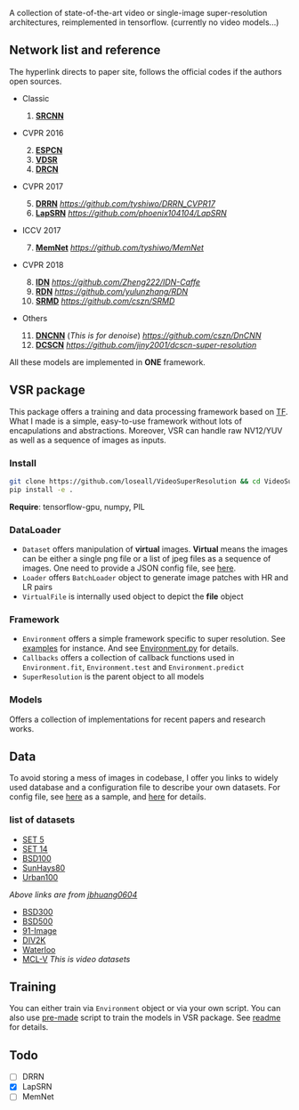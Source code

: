 A collection of state-of-the-art video or single-image super-resolution architectures, reimplemented in tensorflow.
(currently no video models...)

## Network list and reference
The hyperlink directs to paper site, follows the official codes if the authors open sources.
- Classic

  1. [**SRCNN**](https://arxiv.org/abs/1501.00092)
- CVPR 2016

  2. [**ESPCN**](https://arxiv.org/abs/1609.05158)
  3. [**VDSR**](https://arxiv.org/abs/1511.04587)
  4. [**DRCN**](https://arxiv.org/abs/1511.04491)
- CVPR 2017

  5. [**DRRN**](http://cvlab.cse.msu.edu/pdfs/Tai_Yang_Liu_CVPR2017.pdf) *https://github.com/tyshiwo/DRRN_CVPR17*
  6. [**LapSRN**](http://vllab.ucmerced.edu/wlai24/LapSRN/) *https://github.com/phoenix104104/LapSRN*
- ICCV 2017

  7. [**MemNet**](https://arxiv.org/abs/1708.02209) *https://github.com/tyshiwo/MemNet*
- CVPR 2018

  8. [**IDN**](https://arxiv.org/abs/1803.09454) *https://github.com/Zheng222/IDN-Caffe*
  9. [**RDN**](https://arxiv.org/abs/1802.08797) *https://github.com/yulunzhang/RDN*
  10. [**SRMD**](https://arxiv.org/abs/1712.06116) *https://github.com/cszn/SRMD*
- Others

  11. [**DNCNN**](http://ieeexplore.ieee.org/document/7839189/) (*This is for denoise*) *https://github.com/cszn/DnCNN*
  12. [**DCSCN**](https://arxiv.org/abs/1707.05425) *https://github.com/jiny2001/dcscn-super-resolution*

All these models are implemented in **ONE** framework.

## VSR package
This package offers a training and data processing framework based on [TF](https://www.tensorflow.org).
What I made is a simple, easy-to-use framework without lots of encapulations and abstractions.
Moreover, VSR can handle raw NV12/YUV as well as a sequence of images as inputs.

### Install
```bash
git clone https://github.com/loseall/VideoSuperResolution && cd VideoSuperResolution
pip install -e .
```
**Require**: tensorflow-gpu, numpy, PIL

### DataLoader
- `Dataset` offers manipulation of **virtual** images.
**Virtual** means the images can be either a single png file or a list of jpeg files as a sequence of images.
One need to provide a JSON config file, see [here](./Data/datasets.json).
- `Loader` offers `BatchLoader` object to generate image patches with HR and LR pairs
- `VirtualFile` is internally used object to depict the **file** object

### Framework
- `Environment` offers a simple framework specific to super resolution. See [examples](./UTest/train_srcnn.py) for instance.
And see [Environment.py](./VSR/Framework/Environment.py) for details.
- `Callbacks` offers a collection of callback functions used in `Environment.fit`, `Environment.test` and `Environment.predict`
- `SuperResolution` is the parent object to all models

### Models
Offers a collection of implementations for recent papers and research works.

## Data
To avoid storing a mess of images in codebase, I offer you links to widely used database and a configuration file to
describe your own datasets.
For config file, see [here](./Data/datasets.json) as a sample, and [here](./Data/README.md) for details.

### list of datasets
- [SET 5](https://uofi.box.com/shared/static/kfahv87nfe8ax910l85dksyl2q212voc.zip)
- [SET 14](https://uofi.box.com/shared/static/igsnfieh4lz68l926l8xbklwsnnk8we9.zip)
- [BSD100](https://uofi.box.com/shared/static/qgctsplb8txrksm9to9x01zfa4m61ngq.zip)
- [SunHays80](https://uofi.box.com/shared/static/rirohj4773jl7ef752r330rtqw23djt8.zip)
- [Urban100](https://uofi.box.com/shared/static/65upg43jjd0a4cwsiqgl6o6ixube6klm.zip)

*Above links are from [jbhuang0604](https://github.com/jbhuang0604/SelfExSR)*

- [BSD300](https://www2.eecs.berkeley.edu/Research/Projects/CS/vision/grouping/segbench/BSDS300-images.tgz)
- [BSD500](http://www.eecs.berkeley.edu/Research/Projects/CS/vision/grouping/BSR/BSR_bsds500.tgz)
- [91-Image](http://www.ifp.illinois.edu/~jyang29/codes/ScSR.rar)
- [DIV2K](https://data.vision.ee.ethz.ch/cvl/DIV2K/)
- [Waterloo](https://ece.uwaterloo.ca/~k29ma/dataset/exploration_database_and_code.rar)
- [MCL-V](http://mcl.usc.edu/mcl-v-database/) *This is video datasets*

## Training
You can either train via `Environment` object or via your own script.
You can also use [pre-made](./Train/train.py) script to train the models in VSR package.
See [readme](./Train/README.md) for details.

## Todo
- [ ] DRRN
- [x] LapSRN
- [ ] MemNet
